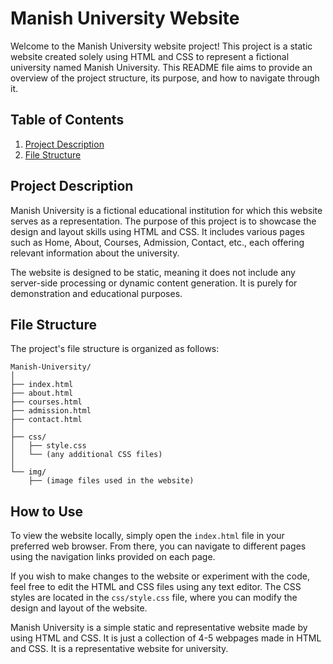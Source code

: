 
# Manish University Website

Welcome to the Manish University website project! This project is a static website created solely using HTML and CSS to represent a fictional university named Manish University. This README file aims to provide an overview of the project structure, its purpose, and how to navigate through it.

## Table of Contents

1. [Project Description](#project-description)
2. [File Structure](#file-structure)


## Project Description

Manish University is a fictional educational institution for which this website serves as a representation. The purpose of this project is to showcase the design and layout skills using HTML and CSS. It includes various pages such as Home, About, Courses, Admission, Contact, etc., each offering relevant information about the university.

The website is designed to be static, meaning it does not include any server-side processing or dynamic content generation. It is purely for demonstration and educational purposes.

## File Structure

The project's file structure is organized as follows:

```
Manish-University/
│
├── index.html
├── about.html
├── courses.html
├── admission.html
├── contact.html
│
├── css/
│   ├── style.css
│   └── (any additional CSS files)
│
└── img/
    ├── (image files used in the website)
```

## How to Use

To view the website locally, simply open the `index.html` file in your preferred web browser. From there, you can navigate to different pages using the navigation links provided on each page.

If you wish to make changes to the website or experiment with the code, feel free to edit the HTML and CSS files using any text editor. The CSS styles are located in the `css/style.css` file, where you can modify the design and layout of the website.

Manish University is a simple static and representative website made by using HTML and CSS.
It is just a collection of 4-5 webpages made in HTML and CSS.
It is a representative website for university.
